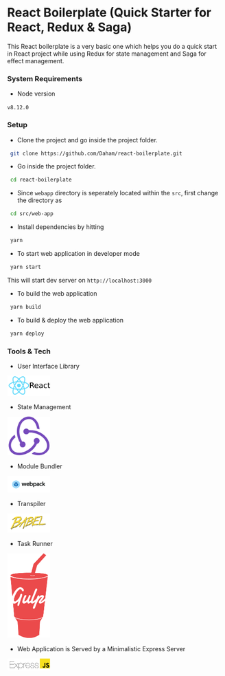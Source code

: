 # React Boilerplate (Quick Starter for React, Redux & Saga) #

This React boilerplate is a very basic one which helps you do a quick start in React project while using Redux for state management and Saga for effect management.

### System Requirements ###

* Node version

`v8.12.0`
### Setup ###

* Clone the project and go inside the project folder.

```sh
 git clone https://github.com/Daham/react-boilerplate.git
```
* Go inside the project folder.

```sh
 cd react-boilerplate
```

* Since `webapp` directory is seperately located within the `src`, first change the directory as

```sh
 cd src/web-app
```
* Install dependencies by hitting

```sh
 yarn
```
* To start web application in developer mode

```sh
 yarn start
```
This will start dev server on `http://localhost:3000`

* To build the web application

```sh
 yarn build
```

* To build & deploy the web application

```sh
 yarn deploy
```

### Tools & Tech ###

* User Interface Library

<img src="src/web-app/public/images/react-logo-text.png" width="100px" height="auto">

* State Management

<img src="src/web-app/public/images/redux-logo.png" width="100px" height="auto">

* Module Bundler

<img src="src/web-app/public/images/webpack.png" width="100px" height="auto">

* Transpiler

<img src="src/web-app/public/images/babel.png" width="100px" height="auto">

* Task Runner

<img src="src/web-app/public/images/gulp.png" width="100px" height="auto">

* Web Application is Served by a Minimalistic Express Server

<img src="src/web-app/public/images/express.png" width="100px" height="auto">